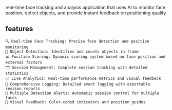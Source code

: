 real-time face tracking and analysis application that uses AI to monitor face position, detect objects, and provide instant feedback on positioning quality.

## features
```
🔍 Real-time Face Tracking: Precise face detection and position monitoring  
🎯 Object Detection: Identifies and counts objects in frame  
📊 Position Scoring: Dynamic scoring system based on face position and external factors  
🗂️ Session Management: Complete session tracking with detailed statistics  
📈 Live Analytics: Real-time performance metrics and visual feedback  
📝 Comprehensive Logging: Detailed event logging with exportable session reports  
🚨 Multiple Detection Alerts: Automatic session control for multiple faces  
🎨 Visual Feedback: Color-coded indicators and position guides  
```
